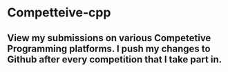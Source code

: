# Competteive-cpp

## View my submissions on various Competetive Programming platforms. I push my changes to Github after every competition that I take part in.
